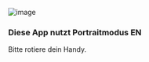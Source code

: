 ![image](/assets/items/dialogs/medias/force-portrait.svg)

### Diese App nutzt Portraitmodus EN

Bitte rotiere dein Handy.
